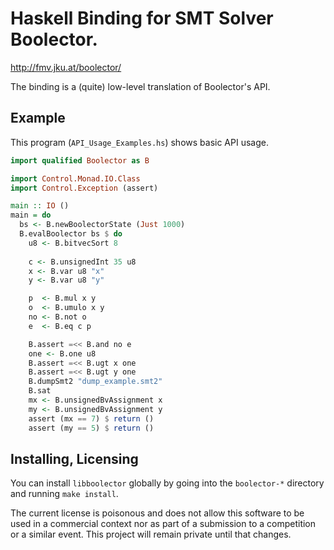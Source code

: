 # Haskell Binding for SMT Solver Boolector.

<http://fmv.jku.at/boolector/> 

The binding is a (quite) low-level translation of Boolector's API.

## Example

This program (`API_Usage_Examples.hs`) shows basic API usage.

```haskell
import qualified Boolector as B

import Control.Monad.IO.Class
import Control.Exception (assert)

main :: IO ()
main = do
  bs <- B.newBoolectorState (Just 1000)
  B.evalBoolector bs $ do
    u8 <- B.bitvecSort 8
    
    c <- B.unsignedInt 35 u8
    x <- B.var u8 "x"
    y <- B.var u8 "y"

    p  <- B.mul x y
    o  <- B.umulo x y
    no <- B.not o
    e  <- B.eq c p

    B.assert =<< B.and no e
    one <- B.one u8
    B.assert =<< B.ugt x one
    B.assert =<< B.ugt y one
    B.dumpSmt2 "dump_example.smt2"
    B.sat
    mx <- B.unsignedBvAssignment x
    my <- B.unsignedBvAssignment y
    assert (mx == 7) $ return ()
    assert (my == 5) $ return ()
```

## Installing, Licensing

You can install `libboolector` globally by going into the `boolector-*`
directory and running `make install`.

The current license is poisonous and does not allow this software to be used in
a commercial context nor as part of a submission to a competition or a similar
event. This project will remain private until that changes.
